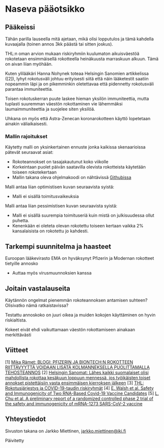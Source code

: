 # Naseva pääotsikko

## Pääkeissi

Tähän parilla lauseella mitä ajetaan, mikä olisi lopputulos
ja tämä kahdella kuvaajalla (toinen annos 3kk päästä tai sitten joskus).

THL:n oman arvion mukaan riskiryhmiin kuulumaton aikuisväestöä rokotetaan ensimmäisellä rokotteella heinäkuusta
marraskuun alkuun. Tämä on aivan liian myöhään.

Kuten ylilääkäri Hanna Nohynek toteaa Helsingin Sanomien artikkelissa ([2]), lyhyt rokotusväli johtuu erityisesti
siitä että näin lääketestit saatiin nopeammin läpi ja on pikemminkin oletettavaa että pidennetty rokotusväli parantaa
immuniteettia.

Toisen rokotuskerran puute laskee hieman yksilön immuniteettia, mutta tuplasti suuremman väestön rokottaminen vie
lähemmäksi laumaimmuniteettia ja suojelee siten yksilöä.

Uhkana on myös että Astra-Zenecan koronarokotteen käyttö lopetetaan ainakin väliaikaisesti.

### Mallin rajoitukset
Käytetty malli on yksinkertainen ennuste jonka kaikissa skenaarioissa pätevät seuraavat asiat:
- Rokoteannokset on tasajakautunut koko viikolle
- Korkeintaan puolet päivän saatavilla olevista rokotteista käytetään toiseen rokotekertaan
- Mallin takana oleva ohjelmakoodi on nähtävissä [Githubissa](https://github.com/jmiettinen/nopearokotus)

Malli antaa liian optimistisen kuvan seuraavista syistä:
- Malli ei sisällä toimitusvaikeuksia

Malli antaa liian pessimistisen kuvan seuraavista syistä:
- Malli ei sisällä suurempia toimituseriä kuin mistä on julkisuudessa ollut puhetta.
- Kenenkään ei oleteta olevan rokotettu toiseen kertaan vaikka 2% kansalaisista on rokotettu jo kahdesti.

## Tarkempi suunnitelma ja haasteet

Euroopan lääkevirasto EMA on hyväksynyt Pfizerin ja Modernan rokotteet tietyille annosko

- Auttaa myös virusmuunnoksien kanssa 
## Joitain vastalauseita

Käytännön ongelmat pienemmän rokoteannoksen antamisen suhteen? Olisivatko nämä ratkaistavissa?

Testattu annoskoko on juuri oikea ja muiden kokojen käyttäminen on hyvin riskialtista.

Kokeet eivät ehdi vaikuttamaan väestön rokottamiseen ainakaan merkittävästi

## Viitteet

[1] [Mika Rämet: BLOGI: PFIZERIN JA BIONTECH:N ROKOTTEEN RIITTÄVYYTTÄ VOIDAAN LISÄTÄ KOLMANNEKSELLA PUOLITTAMALLA TEHOSTEANNOS](https://rokotetutkimus.fi/blogi-pfizerin-ja-biontechn-rokotteen-riittavyytta-voidaan-lisata-kolmanneksella-puolittamalla-tehosteannos/) 
[2] [Helsingin Sanomat: Lähes kaikki suomalaiset olisi mahdollista rokottaa kesäkuun loppuun mennessä, jos työikäisten toiset annokset pistettäisiin vasta ensimmäisen kierroksen jälkeen](https://www.hs.fi/tiede/art-2000007862317.html)
[3] [THL: Rokotusjärjestys ja COVID-19-taudin riskiryhmät](https://thl.fi/fi/web/infektiotaudit-ja-rokotukset/ajankohtaista/ajankohtaista-koronaviruksesta-covid-19/tarttuminen-ja-suojautuminen-koronavirus/rokotteet-ja-koronavirus/rokotusjarjestys-ja-covid-19-taudin-riskiryhmat)
[4] [E. Walsh et al. Safety and Immunogenicity of Two RNA-Based Covid-19 Vaccine Candidates](https://www.nejm.org/doi/full/10.1056/NEJMoa2027906)
[5] [L. Chu et al. A preliminary report of a randomized controlled phase 2 trial of the safety and immunogenicity of mRNA-1273 SARS-CoV-2 vaccine](https://www.sciencedirect.com/science/article/pii/S0264410X21001535)
## Yhteystiedot
Sivuston takana on Jarkko Miettinen,
jarkko.miettinen@iki.fi

Päivitetty <TIMESTAMP>
